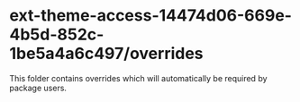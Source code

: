 # ext-theme-access-14474d06-669e-4b5d-852c-1be5a4a6c497/overrides

This folder contains overrides which will automatically be required by package users.
